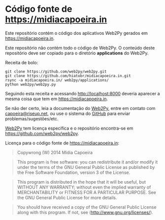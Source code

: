Código fonte de https://midiacapoeira.in
===

Este repositório contém o código dos aplicativos Web2Py gerados em
<https://midiacapoeira.in>.

Este repositório não contém todo o código de Web2Py. O conteúdo deste
repositório deve ser copiado para o diretório **applications** do Web2Py.

Receita de bolo:

```
git clone https://github.com/web2py/web2py.git
git clone https://github.com/hiatobr/midiacapoeira.in.git
rsync -a midiacapoeira.in/ web2py/applications/
python web2py/web2py.py
```

Seguindo esta receita e acessando <http://localhost:8000> deveria aparecer a mesma coisa que tem em <https://midiacapoeira.in>.

Se não der certo, leia a documentação do [Web2Py](http://web2py.com), entre em contato com capoeira@riseup.net, ou use o sistema do [GitHub](https://github.com) para enviar problemas/sugestões/etc.

[Web2Py](http://web2py.com) tem licença específica e o repositório encontra-se em
<https://github.com/web2py/web2py>.

Licença para o código fonte de <https://midiacapoeira.in>:

> Copywrong (W) 2014 Mídia Capoeira

> This program is free software: you can redistribute it and/or modify
> it under the terms of the GNU General Public License as published by
> the Free Software Foundation, version 3 of the License.

> This program is distributed in the hope that it will be useful,
> but WITHOUT ANY WARRANTY; without even the implied warranty of
> MERCHANTABILITY or FITNESS FOR A PARTICULAR PURPOSE. See the
> GNU General Public License for more details.

> You should have received a copy of the GNU General Public License
> along with this program. If not, see (http://www.gnu.org/licenses/).

